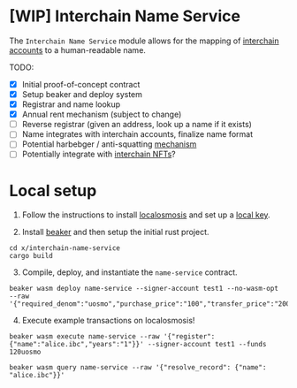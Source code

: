 # [WIP] Interchain Name Service

The `Interchain Name Service` module allows for the mapping of [interchain accounts](https://github.com/cosmos/interchain-accounts-demo) to a human-readable name.

TODO:

- [x] Initial proof-of-concept contract
- [x] Setup beaker and deploy system
- [x] Registrar and name lookup
- [x] Annual rent mechanism (subject to change)
- [ ] Reverse registrar (given an address, look up a name if it exists)
- [ ] Name integrates with interchain accounts, finalize name format
- [ ] Potential harbebger / anti-squatting [mechanism](https://vitalik.eth.limo/general/2022/09/09/ens.html)
- [ ] Potentially integrate with [interchain NFTs](https://github.com/cosmos/ibc/blob/main/spec/app/ics-721-nft-transfer/README.md)?

# Local setup

1. Follow the instructions to install [localosmosis](https://docs.osmosis.zone/developing/dapps/get_started/cosmwasm-localosmosis.html#setup-localosmosis) and set up a [local key](https://docs.osmosis.zone/developing/dapps/get_started/cosmwasm-localosmosis.html#created-a-local-key).

2. Install [beaker](https://docs.osmosis.zone/developing/tools/beaker/#installation) and then setup the initial rust project.

```
cd x/interchain-name-service
cargo build
```

3. Compile, deploy, and instantiate the `name-service` contract.

```
beaker wasm deploy name-service --signer-account test1 --no-wasm-opt  --raw '{"required_denom":"uosmo","purchase_price":"100","transfer_price":"200","annual_rent_amount":"20"}'
```

4. Execute example transactions on localosmosis!

```
beaker wasm execute name-service --raw '{"register":{"name":"alice.ibc","years":"1"}}' --signer-account test1 --funds 120uosmo
```

```
beaker wasm query name-service --raw '{"resolve_record": {"name": "alice.ibc"}}'
```
